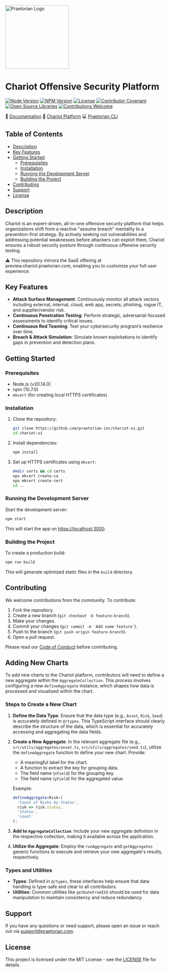 <img src="https://github.com/praetorian-inc/chariot-ui/blob/main/public/icons/logo.png" alt="Praetorian Logo" width="200" height="200">

# Chariot Offensive Security Platform

[![Node Version](https://img.shields.io/badge/node-v20.14.0-339933)](https://nodejs.org/)
[![NPM Version](https://img.shields.io/badge/npm-v10.7.0-CB3837)](https://www.npmjs.com/)
[![License](https://img.shields.io/badge/license-MIT-007EC6.svg)](LICENSE)
[![Contributor Covenant](https://img.shields.io/badge/Contributor%20Covenant-2.1-007EC6.svg)](CODE_OF_CONDUCT.md)
[![Open Source Libraries](https://img.shields.io/badge/open--source-%F0%9F%92%9A-28a745)](https://opensource.org/)
[![Contributions Welcome](https://img.shields.io/badge/contributions-welcome-brightgreen.svg?style=flat)](https://github.com/praetorian-inc/chariot-ui/issues)

:book: [Documentation](https://docs.praetorian.com)
:link: [Chariot Platform](https://preview.chariot.praetorian.com)
:computer: [Praetorian CLI](https://github.com/praetorian-inc/praetorian-cli)

## Table of Contents

- [Description](#description)
- [Key Features](#key-features)
- [Getting Started](#getting-started)
  - [Prerequisites](#prerequisites)
  - [Installation](#installation)
  - [Running the Development Server](#running-the-development-server)
  - [Building the Project](#building-the-project)
- [Contributing](#contributing)
- [Support](#support)
- [License](#license)

## Description

Chariot is an expert-driven, all-in-one offensive security platform that helps organizations shift from a reactive "assume breach" mentality to a prevention-first strategy. By actively seeking out vulnerabilities and addressing potential weaknesses before attackers can exploit them, Chariot ensures a robust security posture through continuous offensive security testing.

⚠️ This repository mirrors the SaaS offering at preview.chariot.praetorian.com, enabling you to customize your full user experience.

## Key Features

- **Attack Surface Management**: Continuously monitor all attack vectors including external, internal, cloud, web app, secrets, phishing, rogue IT, and supplier/vendor risk.
- **Continuous Penetration Testing**: Perform strategic, adversarial-focused assessments to identify critical issues.
- **Continuous Red Teaming**: Test your cybersecurity program’s resilience over time.
- **Breach & Attack Simulation**: Simulate known exploitations to identify gaps in prevention and detection plans.

## Getting Started

### Prerequisites

- Node.js (v20.14.0)
- npm (10.7.0)
- `mkcert` (for creating local HTTPS certificates)

### Installation

1. Clone the repository:

   ```sh
   git clone https://github.com/praetorian-inc/chariot-ui.git
   cd chariot-ui
   ```

2. Install dependencies:

   ```sh
   npm install
   ```

3. Set up HTTPS certificates using `mkcert`:

   ```sh
   mkdir certs && cd certs
   npx mkcert create-ca
   npx mkcert create-cert
   cd ..
   ```

### Running the Development Server

Start the development server:

```sh
npm start
```

This will start the app on [https://localhost:3000](https://localhost:3000).

### Building the Project

To create a production build:

```sh
npm run build
```

This will generate optimized static files in the `build` directory.

## Contributing

We welcome contributions from the community. To contribute:

1. Fork the repository.
2. Create a new branch (`git checkout -b feature-branch`).
3. Make your changes.
4. Commit your changes (`git commit -m 'Add some feature'`).
5. Push to the branch (`git push origin feature-branch`).
6. Open a pull request.

Please read our [Code of Conduct](CODE_OF_CONDUCT.md) before contributing.

## Adding New Charts

To add new charts to the Chariot platform, contributors will need to define a new aggregate within the `AggregateCollection`. This process involves configuring a new `defineAggregate` instance, which shapes how data is processed and visualized within the chart.

### Steps to Create a New Chart

1. **Define the Data Type**:
   Ensure that the data type (e.g., `Asset`, `Risk`, `Seed`) is accurately defined in `@/types`. This TypeScript interface should clearly describe the structure of the data, which is essential for accurately accessing and aggregating the data fields.

2. **Create a New Aggregate**:
   In the relevant aggregate file (e.g., `src/utils/aggregates/asset.ts`, `src/utils/aggregates/seed.ts`), utilize the `defineAggregate` function to define your new chart. Provide:

   - A meaningful label for the chart.
   - A function to extract the key for grouping data.
   - The field name (`xField`) for the grouping key.
   - The field name (`yField`) for the aggregated value.

   Example:

   ```typescript
   defineAggregate<Risk>(
     'Count of Risks by Status',
     risk => risk.status,
     'status',
     'count'
   );
   ```

3. **Add to `AggregateCollection`**:
   Include your new aggregate definition in the respective collection, making it available across the application.

4. **Utilize the Aggregate**:
   Employ the `runAggregate` and `getAggregates` generic functions to execute and retrieve your new aggregate's results, respectively.

### Types and Utilities

- **Types**: Defined in `@/types`, these interfaces help ensure that data handling is type-safe and clear to all contributors.
- **Utilities**: Common utilities like `getDateFromISO` should be used for data manipulation to maintain consistency and reduce redundancy.

## Support

If you have any questions or need support, please open an issue or reach out via [support@praetorian.com](mailto:support@praetorian.com).

## License

This project is licensed under the MIT License - see the [LICENSE](LICENSE) file for details.
